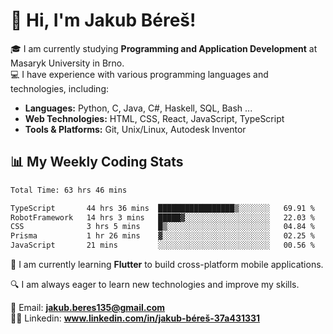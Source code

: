 # 👋 Hi, I'm Jakub Béreš!

🎓 I am currently studying **Programming and Application Development** at Masaryk University in Brno.  
💻 I have experience with various programming languages and technologies, including:  
   - **Languages:** Python, C, Java, C#, Haskell, SQL, Bash ...  
   - **Web Technologies:** HTML, CSS, React, JavaScript, TypeScript  
   - **Tools & Platforms:** Git, Unix/Linux, Autodesk Inventor

## 📊 My Weekly Coding Stats
<!--START_SECTION:waka-->

```txt
Total Time: 63 hrs 46 mins

TypeScript       44 hrs 36 mins  █████████████████▒░░░░░░░   69.91 %
RobotFramework   14 hrs 3 mins   █████▓░░░░░░░░░░░░░░░░░░░   22.03 %
CSS              3 hrs 5 mins    █▒░░░░░░░░░░░░░░░░░░░░░░░   04.84 %
Prisma           1 hr 26 mins    ▓░░░░░░░░░░░░░░░░░░░░░░░░   02.25 %
JavaScript       21 mins         ░░░░░░░░░░░░░░░░░░░░░░░░░   00.56 %
```

<!--END_SECTION:waka-->

🚀 I am currently learning **Flutter** to build cross-platform mobile applications.  

🔍 I am always eager to learn new technologies and improve my skills.  

📩 Email:        **jakub.beres135@gmail.com**  
🧑‍💻 Linkedin:     **www.linkedin.com/in/jakub-béreš-37a431331**


